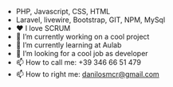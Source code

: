 - PHP, Javascript, CSS, HTML
- Laravel, livewire, Bootstrap, GIT, NPM, MySql
- ❤️ I love SCRUM
- 🔭 I’m currently working on a cool project
- 🌱 I’m currently learning at Aulab
- 👯 I’m looking for a cool job as developer
- 📫 How to call me: +39 346 66 51 479
- 📫 How to right me: danilosmcr@gmail.com
<!--
**DaniloBianchi/DaniloBianchi** is a ✨ _special_ ✨ repository because its `README.md` (this file) appears on your GitHub profile.

Here are some ideas to get you started:

- 🔭 I’m currently working on a cool project
- 🌱 I’m currently learning at Aulab
- 👯 I’m looking for a cool job as developer

- 💬 Ask me about PHP, Laravel
- 📫 How to reach me: +39 346 66 51 479

-->
